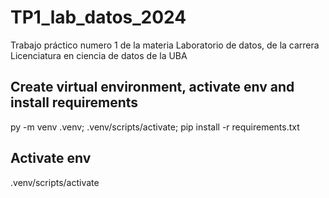 # TP1_lab_datos_2024
Trabajo práctico numero 1 de la materia Laboratorio de datos, de la carrera Licenciatura en ciencia de datos de la UBA

## Create virtual environment, activate env and install requirements
py -m venv .venv; .venv/scripts/activate; pip install -r requirements.txt

## Activate env
.venv/scripts/activate
